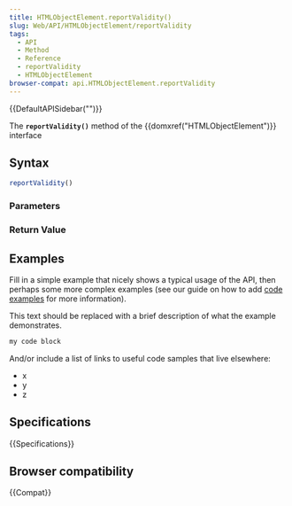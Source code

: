 ```yaml
---
title: HTMLObjectElement.reportValidity()
slug: Web/API/HTMLObjectElement/reportValidity
tags:
  - API
  - Method
  - Reference
  - reportValidity
  - HTMLObjectElement
browser-compat: api.HTMLObjectElement.reportValidity
---
```

{{DefaultAPISidebar("")}}

The **`reportValidity()`** method of the {{domxref("HTMLObjectElement")}} interface 

## Syntax

```js
reportValidity()
```

### Parameters



### Return Value



## Examples

Fill in a simple example that nicely shows a typical usage of the API, then perhaps some more complex examples (see our guide on how to add [code examples](/en-US/docs/MDN/Contribute/Structures/Code_examples) for more information).

This text should be replaced with a brief description of what the example demonstrates.

```js
my code block
```

And/or include a list of links to useful code samples that live elsewhere:

*   x
*   y
*   z

## Specifications

{{Specifications}}

## Browser compatibility

{{Compat}}

